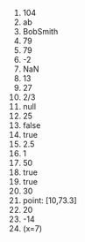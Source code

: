 1. 104
2. ab
3. BobSmith
4. 79
5. 79
6. -2
7. NaN
8. 13
9. 27
10. 2/3
11. null
12. 25
13. false
14. true
15. 2.5
16. 1
17. 50
18. true
19. true
20. 30
21. point: [10,73.3]
22. 20
23. -14
24. (x=7)